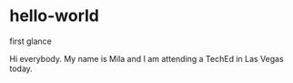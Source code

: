 # hello-world
first glance

Hi everybody. My name is Mila and I am attending a TechEd in Las Vegas today.
